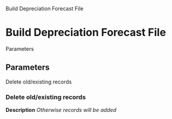 
Build Depreciation Forecast File
# Build Depreciation Forecast File



Parameters
## Parameters


Delete old/existing records
### Delete old/existing records

**Description**
 *Otherwise records will be added*
